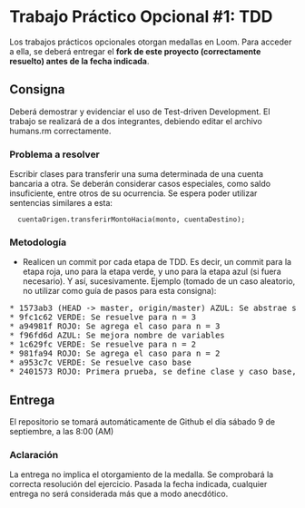 # Trabajo Práctico Opcional #1: TDD

Los trabajos prácticos opcionales otorgan medallas en Loom. Para acceder a ella, se deberá entregar el **fork de este proyecto (correctamente resuelto) antes de la fecha indicada**.

## Consigna

Deberá demostrar y evidenciar el uso de Test-driven Development. El trabajo se realizará de a dos integrantes, debiendo editar el archivo humans.rm correctamente.

### Problema a resolver

Escribir clases para transferir una suma determinada de una cuenta bancaria a otra. Se deberán considerar casos especiales, como saldo insuficiente, entre otros de su ocurrencia. Se espera poder utilizar sentencias similares a esta:

```
  cuentaOrigen.transferirMontoHacia(monto, cuentaDestino);
```

### Metodología

* Realicen un commit por cada etapa de TDD. Es decir, un commit para la etapa roja, uno para la etapa verde, y uno para la etapa azul (si fuera necesario). Y así, sucesivamente. Ejemplo (tomado de un caso aleatorio, no utilizar como guía de pasos para esta consigna):

<pre>
* 1573ab3 (HEAD -> master, origin/master) AZUL: Se abstrae solución para n <= 3
* 9fc1c62 VERDE: Se resuelve para n = 3
* a94981f ROJO: Se agrega el caso para n = 3
* f96fd6d AZUL: Se mejora nombre de variables
* 1c629fc VERDE: Se resuelve para n = 2
* 981fa94 ROJO: Se agrega el caso para n = 2
* a953c7c VERDE: Se resuelve caso base
* 2401573 ROJO: Primera prueba, se define clase y caso base, n = 1
</pre>

## Entrega

El repositorio se tomará automáticamente de Github el día sábado 9 de septiembre, a las 8:00 (AM)

### Aclaración
La entrega no implica el otorgamiento de la medalla. Se comprobará la correcta resolución del ejercicio. Pasada la fecha indicada, cualquier entrega no será considerada más que a modo anecdótico.
